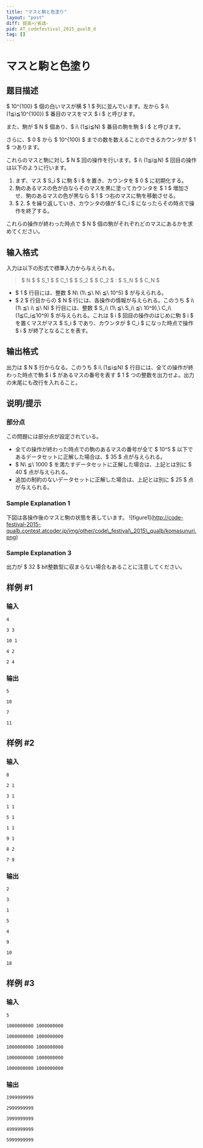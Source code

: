 ```yaml
---
title: "マスと駒と色塗り"
layout: "post"
diff: 提高+/省选-
pid: AT_codefestival_2015_qualB_d
tag: []
---
```


# マスと駒と色塗り

## 题目描述

[problemUrl]: https://atcoder.jp/contests/code-festival-2015-qualb/tasks/codefestival_2015_qualB_d

$ 10^{100} $ 個の白いマスが横 $ 1 $ 列に並んでいます。左から $ i\ (1≦i≦10^{100}) $ 番目のマスをマス $ i $ と呼びます。

また、駒が $ N $ 個あり、$ i\ (1≦i≦N) $ 番目の駒を駒 $ i $ と呼びます。

さらに、$ 0 $ から $ 10^{100} $ までの数を数えることのできるカウンタが $ 1 $ つあります。

これらのマスと駒に対し $ N $ 回の操作を行います。$ i\ (1≦i≦N) $ 回目の操作は以下のように行います。

1. まず、マス $ S_i $ に駒 $ i $ を置き、カウンタを $ 0 $ に初期化する。
2. 駒のあるマスの色が白ならそのマスを黒に塗ってカウンタを $ 1 $ 増加させ、駒のあるマスの色が黒なら $ 1 $ つ右のマスに駒を移動させる。
3. $ 2. $ を繰り返していき、カウンタの値が $ C_i $ になったらその時点で操作を終了する。

これらの操作が終わった時点で $ N $ 個の駒がそれぞれどのマスにあるかを求めてください。

## 输入格式

入力は以下の形式で標準入力から与えられる。

> $ N $ $ S_1 $ $ C_1 $ $ S_2 $ $ C_2 $ : $ S_N $ $ C_N $

- $ 1 $ 行目には、整数 $ N\ (1\ ≦\ N\ ≦\ 10^5) $ が与えられる。
- $ 2 $ 行目からの $ N $ 行には、各操作の情報が与えられる。このうち $ i\ (1\ ≦\ i\ ≦\ N) $ 行目には、整数 $ S_i\ (1\ ≦\ S_i\ ≦\ 10^9),\ C_i\ (1≦C_i≦10^9) $ が与えられる。これは $ i $ 回目の操作のはじめに駒 $ i $ を置くマスがマス $ S_i $ であり、カウンタが $ C_i $ になった時点で操作 $ i $ が終了となることを表す。

## 输出格式

出力は $ N $ 行からなる。このうち $ i\ (1≦i≦N) $ 行目には、全ての操作が終わった時点で駒 $ i $ があるマスの番号を表す $ 1 $ つの整数を出力せよ。出力の末尾にも改行を入れること。

## 说明/提示

### 部分点

この問題には部分点が設定されている。

- 全ての操作が終わった時点での駒のあるマスの番号が全て $ 10^5 $ 以下であるデータセットに正解した場合は、$ 35 $ 点が与えられる。
- $ N\ ≦\ 1000 $ を満たすデータセットに正解した場合は、上記とは別に $ 40 $ 点が与えられる。
- 追加の制約のないデータセットに正解した場合は、上記とは別に $ 25 $ 点が与えられる。

### Sample Explanation 1

下図は各操作後のマスと駒の状態を表しています。 !\[figure1\](http://code-festival-2015-qualb.contest.atcoder.jp/img/other/code\_festival\_2015\_qualb/komasunuri.png)

### Sample Explanation 3

出力が $ 32 $ bit整数型に収まらない場合もあることに注意してください。

## 样例 #1

### 输入

```
4
3 3
10 1
4 2
2 4
```

### 输出

```
5
10
7
11
```

## 样例 #2

### 输入

```
8
2 1
3 1
1 1
5 1
1 1
9 1
8 2
7 9
```

### 输出

```
2
3
1
5
4
9
10
18
```

## 样例 #3

### 输入

```
5
1000000000 1000000000
1000000000 1000000000
1000000000 1000000000
1000000000 1000000000
1000000000 1000000000
```

### 输出

```
1999999999
2999999999
3999999999
4999999999
5999999999
```

